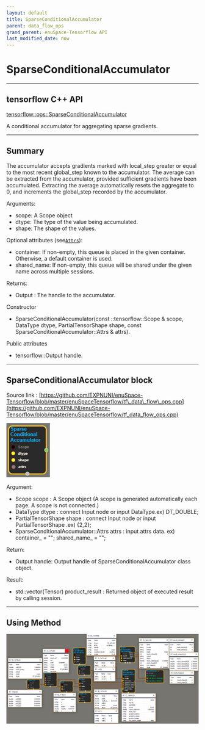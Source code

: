 ```yaml
--- 
layout: default 
title: SparseConditionalAccumulator 
parent: data_flow_ops 
grand_parent: enuSpace-Tensorflow API 
last_modified_date: now 
--- 
```


# SparseConditionalAccumulator

---

## tensorflow C++ API

[tensorflow::ops::SparseConditionalAccumulator](https://www.tensorflow.org/api_docs/cc/class/tensorflow/ops/sparse-conditional-accumulator)

A conditional accumulator for aggregating sparse gradients.

---

## Summary

The accumulator accepts gradients marked with local\_step greater or equal to the most recent global\_step known to the accumulator. The average can be extracted from the accumulator, provided sufficient gradients have been accumulated. Extracting the average automatically resets the aggregate to 0, and increments the global\_step recorded by the accumulator.

Arguments:

* scope: A Scope object
* dtype: The type of the value being accumulated.
* shape: The shape of the values.

Optional attributes \(see[`Attrs`](https://www.tensorflow.org/api_docs/cc/struct/tensorflow/ops/f-i-f-o-queue/attrs.html#structtensorflow_1_1ops_1_1_f_i_f_o_queue_1_1_attrs)\):

* container: If non-empty, this queue is placed in the given container. Otherwise, a default container is used.
* shared\_name: If non-empty, this queue will be shared under the given name across multiple sessions.

Returns:

* Output : The handle to the accumulator.

Constructor

* SparseConditionalAccumulator\(const ::tensorflow::Scope & scope, DataType dtype, PartialTensorShape shape, const SparseConditionalAccumulator::Attrs & attrs\).

Public attributes

* tensorflow::Output handle.

---

## SparseConditionalAccumulator block

Source link : [https://github.com/EXPNUNI/enuSpace-Tensorflow/blob/master/enuSpaceTensorflow/tf\_data\_flow\_ops.cpp](https://github.com/EXPNUNI/enuSpace-Tensorflow/blob/master/enuSpaceTensorflow/tf_data_flow_ops.cpp)

![](../assets/dataflow_SparseConditionalAccumulator_Symbol.png)

Argument:

* Scope scope : A Scope object \(A scope is generated automatically each page. A scope is not connected.\)
* DataType dtype : connect Input node or input DataType.ex\) DT\_DOUBLE;
* PartialTensorShape shape : connect Input node or input PartialTensorShape .ex\) {2,2};
* SparseConditionalAccumulator::Attrs attrs : input attrs data. ex\) container\_ = ""; shared\_name\_ = "";

Return:

* Output handle: Output handle of SparseConditionalAccumulator class object.

Result:

* std::vector\(Tensor\) product\_result : Returned object of executed result by calling session.

---

## Using Method

![](../assets/dataflow_SparseConditionalAccumulator_Method.png)

